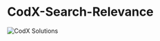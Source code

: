 # CodX-Search-Relevance
![CodX Solutions](https://github.com/rejsafranko/CodX-Autocomplete/blob/main/logo.jpg)